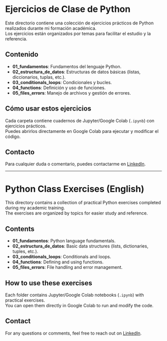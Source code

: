 # Ejercicios de Clase de Python

Este directorio contiene una colección de ejercicios prácticos de Python realizados durante mi formación académica.  
Los ejercicios están organizados por temas para facilitar el estudio y la referencia.

## Contenido

- **01_fundamentos**: Fundamentos del lenguaje Python.  
- **02_estructura_de_datos**: Estructuras de datos básicas (listas, diccionarios, tuplas, etc.).
- **03_conditionals_loops**: Condicionales y bucles.  
- **04_functions**: Definición y uso de funciones.  
- **05_files_errors**: Manejo de archivos y gestión de errores. 

## Cómo usar estos ejercicios

Cada carpeta contiene cuadernos de Jupyter/Google Colab (`.ipynb`) con ejercicios prácticos.  
Puedes abrirlos directamente en Google Colab para ejecutar y modificar el código.

## Contacto

Para cualquier duda o comentario, puedes contactarme en [LinkedIn](https://www.linkedin.com/in/valery-masi-598a02223/).

---

# Python Class Exercises (English)

This directory contains a collection of practical Python exercises completed during my academic training.  
The exercises are organized by topics for easier study and reference.

## Contents

- **01_fundamentos**: Python language fundamentals.  
- **02_estructura_de_datos**: Basic data structures (lists, dictionaries, tuples, etc.).
- **03_conditionals_loops**: Conditionals and loops.  
- **04_functions**: Defining and using functions.  
- **05_files_errors**: File handling and error management.  

## How to use these exercises

Each folder contains Jupyter/Google Colab notebooks (`.ipynb`) with practical exercises.  
You can open them directly in Google Colab to run and modify the code.

## Contact

For any questions or comments, feel free to reach out on [LinkedIn](https://www.linkedin.com/in/valery-masi-598a02223/).
